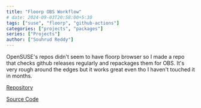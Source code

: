 ```yaml
---
title: "Floorp OBS Workflow"
# date: 2024-09-03T20:58:00+5:30
tags: ["suse", "floorp", "github-actions"]
categories: ["projects", "packages"]
series: ["Projects"]
author: ["Souhrud Reddy"]
---
```


OpenSUSE's repos didn't seem to have floorp browser so I made a repo that checks github releases regularly and repackages them for OBS. It's very rough around the edges but it works great even tho I haven't touched it in months.

[Repository](https://software.opensuse.org//download.html?project=home%3Asounddrill&package=floorp-browser)

[Source Code](https://github.com/sounddrill31/floorp-browser-obs)
